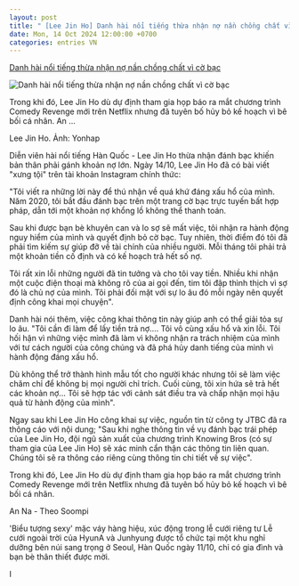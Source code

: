 ```yaml
---
layout: post
title: " [Lee Jin Ho] Danh hài nổi tiếng thừa nhận nợ nần chồng chất vì cờ bạc"
date: Mon, 14 Oct 2024 12:00:00 +0700
categories: entries VN
---
```

[Danh hài nổi tiếng thừa nhận nợ nần chồng chất vì cờ bạc](https://vietnamnet.vn/danh-hai-noi-tieng-thua-nhan-no-nan-chong-chat-vi-co-bac-2331685.html)

![Danh hài nổi tiếng thừa nhận nợ nần chồng chất vì cờ bạc](https://static-images.vnncdn.net/vps_images_publish/000001/000003/2024/10/14/danh-hai-noi-tieng-thua-nhan-no-nan-chong-chat-vi-co-bac-13972.jpg?width=0&s=u43BHUSajuwuR6srG6pHnA)

Trong khi đó, Lee Jin Ho dù dự định tham gia họp báo ra mắt chương trình Comedy Revenge mới trên Netflix nhưng đã tuyên bố hủy bỏ kế hoạch vì bê bối cá nhân. An ...

Lee Jin Ho. Ảnh: Yonhap

Diễn viên hài nổi tiếng Hàn Quốc - Lee Jin Ho thừa nhận đánh bạc khiến bản thân phải gánh khoản nợ lớn. Ngày 14/10, Lee Jin Ho đã có bài viết "xưng tội" trên tài khoản Instagram chính thức:

"Tôi viết ra những lời này để thú nhận về quá khứ đáng xấu hổ của mình. Năm 2020, tôi bắt đầu đánh bạc trên một trang cờ bạc trực tuyến bất hợp pháp, dẫn tới một khoản nợ khổng lồ không thể thanh toán.

Sau khi được bạn bè khuyên can và lo sợ sẽ mất việc, tôi nhận ra hành động nguy hiểm của mình và quyết định bỏ cờ bạc. Tuy nhiên, thời điểm đó tôi đã phải tìm kiếm sự giúp đỡ về tài chính của nhiều người. Mỗi tháng tôi phải trả một khoản tiền cố định và có kế hoạch trả hết số nợ.

Tôi rất xin lỗi những người đã tin tưởng và cho tôi vay tiền. Nhiều khi nhận một cuộc điện thoại mà không rõ của ai gọi đến, tim tôi đập thình thịch vì sợ đó là chủ nợ của mình. Tôi phải đối mặt với sự lo âu đó mỗi ngày nên quyết định công khai mọi chuyện".

Danh hài nói thêm, việc công khai thông tin này giúp anh có thể giải tỏa sự lo âu. "Tôi cần đi làm để lấy tiền trả nợ.... Tôi vô cùng xấu hổ và xin lỗi. Tôi hối hận vì những việc mình đã làm vì không nhận ra trách nhiệm của mình với tư cách người của công chúng và đã phá hủy danh tiếng của mình vì hành động đáng xấu hổ.

Dù không thể trở thành hình mẫu tốt cho người khác nhưng tôi sẽ làm việc chăm chỉ để không bị mọi người chỉ trích. Cuối cùng, tôi xin hứa sẽ trả hết các khoản nợ... Tôi sẽ hợp tác với cảnh sát điều tra và chấp nhận mọi hậu quả từ hành động của mình".

Ngay sau khi Lee Jin Ho công khai sự việc, nguồn tin từ công ty JTBC đã ra thông cáo với nội dung; "Sau khi nghe thông tin về vụ đánh bạc trái phép của Lee Jin Ho, đội ngũ sản xuất của chương trình Knowing Bros (có sự tham gia của Lee Jin Ho) sẽ xác minh cẩn thận các thông tin liên quan. Chúng tôi sẽ ra thông cáo riêng cùng thông tin chi tiết về sự việc".

Trong khi đó, Lee Jin Ho dù dự định tham gia họp báo ra mắt chương trình Comedy Revenge mới trên Netflix nhưng đã tuyên bố hủy bỏ kế hoạch vì bê bối cá nhân.

An Na - Theo Soompi

'Biểu tượng sexy' mặc váy hàng hiệu, xúc động trong lễ cưới riêng tư Lễ cưới ngoài trời của HyunA và Junhyung được tổ chức tại một khu nghỉ dưỡng bên núi sang trọng ở Seoul, Hàn Quốc ngày 11/10, chỉ có gia đình và bạn bè thân thiết được mời.

I

